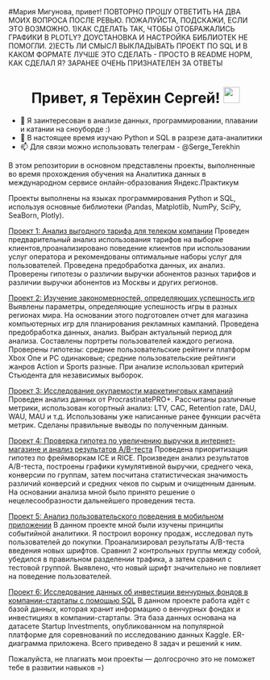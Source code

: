 #Мария Мигунова, привет! ПОВТОРНО ПРОШУ ОТВЕТИТЬ НА ДВА МОИХ ВОПРОСА ПОСЛЕ РЕВЬЮ. ПОЖАЛУЙСТА, ПОДСКАЖИ, ЕСЛИ ЭТО ВОЗМОЖНО.
1)КАК СДЕЛАТЬ ТАК, ЧТОБЫ ОТОБРАЖАЛИСЬ ГРАФИКИ В PLOTLY? ДОУСТАНОВКА И НАСТРОЙКА БИБЛИОТЕК НЕ ПОМОГЛИ.
2)ЕСТЬ ЛИ СМЫСЛ ВЫКЛАДЫВАТЬ ПРОЕКТ ПО SQL И В КАКОМ ФОРМАТЕ ЛУЧШЕ ЭТО СДЕЛАТЬ - ПРОСТО В README НОРМ, КАК СДЕЛАЛ Я?
ЗАРАНЕЕ ОЧЕНЬ ПРИЗНАТЕЛЕН ЗА ОТВЕТЫ

<h1 align="center"> Привет, я Терёхин Сергей!
<img src="https://github.com/blackcater/blackcater/raw/main/images/Hi.gif" height="32"/></h1>

- 👀 Я заинтересован в анализе данных, программировании, плавании и катании на сноуборде :)
- 🌱 В настоящее время изучаю Python и SQL в разрезе дата-аналитики
- 📫 Для связи можно использовать телеграм - @Serge_Terekhin


В этом репозитории в основном представлены проекты, выполненные во время прохождения обучения на Аналитика данных в международном сервисе онлайн-образования Яндекс.Практикум

Проекты выполнены на языках программирования Python и SQL, используя основные библиотеки (Pandas, Matplotlib, NumPy, SciPy, SeaBorn, Plotly).

[Проект 1: Анализ выгодного тарифа для телеком компании](https://github.com/TerekhinSergey/TerekhinSergey/tree/main/Project%201.%20Telecom_tariffs)
Проведен предварительный анализ использования тарифов на выборке клиентов,проанализировано поведение клиентов при использовании услуг оператора и рекомендованы оптимальные наборы услуг для пользователей. Проведена предобработка данных, их анализ. Проверены гипотезы о различии выручки абонентов разных тарифов и различии выручки абонентов из Москвы и других регионов.

[Проект 2: Изучение закономерностей, определяющих успешность игр](https://github.com/TerekhinSergey/TerekhinSergey/tree/main/Project%202.%20Games_store)
Выявлены параметры, определяющие успешность игры в разных регионах мира. На основании этого подготовлен отчет для магазина компьютерных игр для планирования рекламных кампаний. Проведена предобработка данных, анализ. Выбран актуальный период для анализа. Составлены портреты пользователей каждого региона. Проверены гипотезы: средние пользовательские рейтинги платформ Xbox One и PC одинаковые; средние пользовательские рейтинги жанров Action и Sports разные. При анализе использовал критерий Стьюдента для независимых выборок.

[Проект 3: Исследование окупаемости маркетинговых кампаний](https://github.com/TerekhinSergey/TerekhinSergey/tree/main/Project%203.%20Marketing_campaigns_app)
Проведен анализ данных от ProcrastinatePRO+. Рассчитаны различные метрики, использован когортный анализ: LTV, CAC, Retention rate, DAU, WAU, MAU и т.д. Использованы уже написанные ранее функции расчёта метрик. Сделаны правильные выводы по полученным данным.

[Проект 4: Проверка гипотез по увеличению выручки в интернет-магазине и анализ результатов A/B-теста](https://github.com/TerekhinSergey/TerekhinSergey/tree/main/Project%204.%20A-B_test_online_store)
Проведена приоритизация гипотез по фреймворкам ICE и RICE. Произведен анализ результатов A/B-теста, построены графики кумулятивной выручки, среднего чека, конверсии по группам, затем посчитана статистическая значимость различий конверсий и средних чеков по сырым и очищенным данным. На основании анализа мной было принято решение о нецелесообразности дальнейшего проведения теста.

[Проект 5: Анализ пользовательского поведения в мобильном приложении](https://github.com/TerekhinSergey/TerekhinSergey/tree/main/Project%205.%20A-A-B_test_mobile_app)
В данном проекте мной были изучены принципы событийной аналитики. Я построил воронку продаж, исследовал путь пользователей до покупки. Проанализировал результаты A/B-теста введения новых шрифтов. Сравнил 2 контрольных группы между собой, убедился в правильном разделении трафика, а затем сравнил с тестовой группой. 
Выявлено, что новый шрифт значительно не повлияет на поведение пользователей.

[Проект 6: Исследование данных об инвестиции венчурных фондов в компании-стартапы с помощью SQL](https://github.com/TerekhinSergey/TerekhinSergey/tree/main/Project%206.%20SQL_investment_funds)
В данном проекте работа идёт с базой данных, которая хранит информацию о венчурных фондах и инвестициях в компании-стартапы. Эта база данных основана на датасете Startup Investments, опубликованном на популярной платформе для соревнований по исследованию данных Kaggle. ER-диаграмма приложена. Всего приведено 8 задач и решений к ним.

Пожалуйста, не плагиать мои проекты — долгосрочно это не поможет тебе в развитии навыков =)